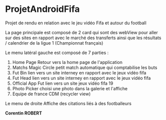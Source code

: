 # ProjetAndroidFifa
Projet de rendu en relation avec le jeu vidéo Fifa et autour du football

La page principale est composé de 2 card qui sont des webView pour aller sur des sites en rapport avec le marché des transferts ainsi que les résultats / calendrier de la ligue 1 (Championnat français)

Le menu latéral gauche est composé de 7 parties :<br>
<ol>
  <li>Home Page Retour vers la home page de l'application</li>
  <li>Matchs Magic Circle petit match automatique qui comptabilise les buts</li>
 <li>Fut Bin lien vers un site interney en rapport avec le jeux vidéo fifa</li>
  <li>Fut Head lien vers un site interney en rapport avec le jeux vidéo fifa</li>
 <li>Official App Fut lien vers un site jeux vidéo fifa 19</li>
  <li>Photo Picker choisi une photo dans la galerie et l'affiche</li>
  <li>Equipe de france CDM (recycler view)</li> 
</ol>
  
  
 Le menu de droite Affiche des citations liés à des footballeurs
 
 <strong>Corentin ROBERT</strong>
